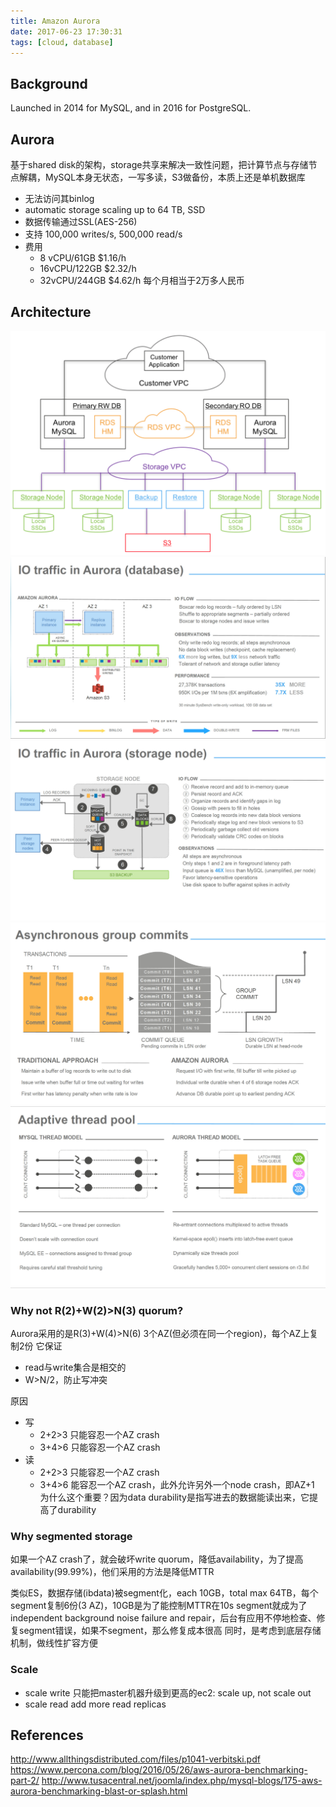 ```yaml
---
title: Amazon Aurora
date: 2017-06-23 17:30:31
tags: [cloud, database]
---
```


## Background

Launched in 2014 for MySQL, and in 2016 for PostgreSQL.

## Aurora

基于shared disk的架构，storage共享来解决一致性问题，把计算节点与存储节点解耦，MySQL本身无状态，一写多读，S3做备份，本质上还是单机数据库

- 无法访问其binlog
- automatic storage scaling up to 64 TB, SSD
- 数据传输通过SSL(AES-256)
- 支持 100,000 writes/s, 500,000 read/s
- 费用
  - 8 vCPU/61GB  $1.16/h
  - 16vCPU/122GB $2.32/h
  - 32vCPU/244GB $4.62/h
    每个月相当于2万多人民币

## Architecture

![Aurora Overview(HM is RDS agent)](https://github.com/funkygao/blogassets/blob/master/img/auroraoverview.png?raw=true)
![Aurora IO](https://github.com/funkygao/blogassets/blob/master/img/aurora.jpg?raw=true)
![IO](https://github.com/funkygao/blogassets/blob/master/img/auroraio.jpg?raw=true)
![Group Commit](https://github.com/funkygao/blogassets/blob/master/img/groupcommit.jpg?raw=true)
![ThreadPool](https://github.com/funkygao/blogassets/blob/master/img/threadpool.jpg?raw=true)

### Why not R(2)+W(2)>N(3) quorum?

Aurora采用的是R(3)+W(4)>N(6) 3个AZ(但必须在同一个region)，每个AZ上复制2份
它保证
- read与write集合是相交的
- W>N/2，防止写冲突

原因
- 写
  - 2+2>3
    只能容忍一个AZ crash
  - 3+4>6
    只能容忍一个AZ crash
- 读
  - 2+2>3
    只能容忍一个AZ crash
  - 3+4>6
    能容忍一个AZ crash，此外允许另外一个node crash，即AZ+1
    为什么这个重要？因为data durability是指写进去的数据能读出来，它提高了durability

### Why segmented storage

如果一个AZ crash了，就会破坏write quorum，降低availability，为了提高availability(99.99%)，他们采用的方法是降低MTTR

类似ES，数据存储(ibdata)被segment化，each 10GB，total max 64TB，每个segment复制6份(3 AZ)，10GB是为了能控制MTTR在10s
segment就成为了independent background noise failure and repair，后台有应用不停地检查、修复segment错误，如果不segment，那么修复成本很高
同时，是考虑到底层存储机制，做线性扩容方便

### Scale

- scale write
  只能把master机器升级到更高的ec2: scale up, not scale out
- scale read
  add more read replicas

## References

http://www.allthingsdistributed.com/files/p1041-verbitski.pdf
https://www.percona.com/blog/2016/05/26/aws-aurora-benchmarking-part-2/
http://www.tusacentral.net/joomla/index.php/mysql-blogs/175-aws-aurora-benchmarking-blast-or-splash.html
